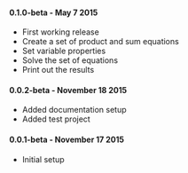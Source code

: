 #### 0.1.0-beta - May 7 2015
* First working release
* Create a set of product and sum equations
* Set variable properties 
* Solve the set of equations
* Print out the results

#### 0.0.2-beta - November 18 2015
* Added documentation setup
* Added test project

#### 0.0.1-beta - November 17 2015
* Initial setup